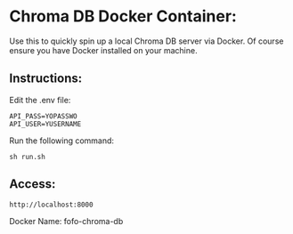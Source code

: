 # Chroma DB Docker Container:


Use this to quickly spin up a local Chroma DB server via Docker. Of course ensure you have Docker installed on your machine.

## Instructions:
Edit the .env file:
```
API_PASS=YOPASSWO
API_USER=YUSERNAME
```

Run the following command:
```
sh run.sh
```

## Access:
```
http://localhost:8000
```

Docker Name: fofo-chroma-db
